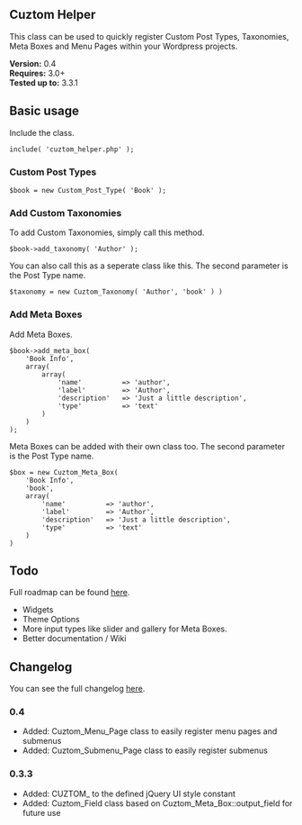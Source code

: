 ## Cuztom Helper

This class can be used to quickly register Custom Post Types, Taxonomies, Meta Boxes and Menu Pages within your Wordpress projects.

**Version:** 0.4  
**Requires:** 3.0+  
**Tested up to:** 3.3.1  

## Basic usage

Include the class.
	
	include( 'cuztom_helper.php' );
   
### Custom Post Types
	
	$book = new Custom_Post_Type( 'Book' );
	
### Add Custom Taxonomies
	
To add Custom Taxonomies, simply call this method.

	$book->add_taxonomy( 'Author' );
			
You can also call this as a seperate class like this. The second parameter is the Post Type name.

	$taxonomy = new Cuztom_Taxonomy( 'Author', 'book' ) )

### Add Meta Boxes
	
Add Meta Boxes.

	$book->add_meta_box( 
		'Book Info', 
		array(
			array(
				'name' 			=> 'author',
				'label' 		=> 'Author',
				'description'	=> 'Just a little description',
				'type'			=> 'text'
			)
		)
	);
	
Meta Boxes can be added with their own class too. The second parameter is the Post Type name.

	$box = new Cuztom_Meta_Box(  
		'Book Info', 
		'book',
		array(
			'name' 			=> 'author',
			'label' 		=> 'Author',
			'description'	=> 'Just a little description',
			'type'			=> 'text'
		)
	)
	
## Todo
Full roadmap can be found <a href="https://github.com/Gizburdt/Wordpress-Cuztom-Helper/wiki/Roadmap">here</a>.

* Widgets
* Theme Options
* More input types like slider and gallery for Meta Boxes.
* Better documentation / Wiki

## Changelog
You can see the full changelog <a href="https://github.com/Gizburdt/Wordpress-Cuztom-Helper/wiki/Changelog">here</a>.

### 0.4
* Added: Cuztom_Menu_Page class to easily register menu pages and submenus
* Added: Cuztom_Submenu_Page class to easily register submenus

### 0.3.3
* Added: CUZTOM_ to the defined jQuery UI style constant
* Added: Cuztom_Field class based on Cuztom_Meta_Box::output_field for future use